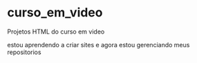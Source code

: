# curso_em_video
 Projetos HTML do curso em video

 estou aprendendo a criar sites e agora estou gerenciando meus repositorios 
